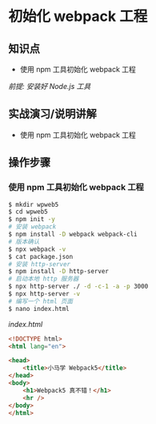 初始化 webpack 工程
==================

## 知识点

* 使用 npm 工具初始化 webpack 工程

*前提: 安装好 Node.js 工具*

## 实战演习/说明讲解

+ 使用 npm 工具初始化 webpack 工程

## 操作步骤

### 使用 npm 工具初始化 webpack 工程

```bash
$ mkdir wpweb5
$ cd wpweb5
$ npm init -y
# 安装 webpack
$ npm install -D webpack webpack-cli
# 版本确认
$ npx webpack -v
$ cat package.json
# 安装 http-server
$ npm install -D http-server
# 启动本地 http 服务器
$ npx http-server ./ -d -c-1 -a -p 3000
$ npx http-server -v
# 编写一个 html 页面
$ nano index.html
```

*index.html*

```html
<!DOCTYPE html>
<html lang="en">

<head>
    <title>小马学 Webpack5</title>
</head>
<body>
    <h1>Webpack5 真不错！</h1>
    <hr />
</body>
</html>
```